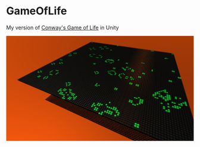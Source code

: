 # GameOfLife
My version of [Conway's Game of Life](https://en.wikipedia.org/wiki/Conway%27s_Game_of_Life) in Unity

![My version of Game of Life in Unity](/Screenshots/screenshot1.png) 
